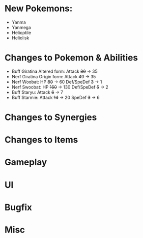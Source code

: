 # New Pokemons:

- Yanma
- Yanmega
- Helioptile
- Heliolisk

# Changes to Pokemon & Abilities
- Buff Giratina Altered form: Attack ~~30~~ → 35
- Nerf Giratina Origin form: Attack ~~40~~ → 35
- Nerf Woobat: HP ~~80~~ → 60 Def/SpeDef ~~3~~ → 1
- Nerf Swoobat: HP ~~160~~ → 130 Def/SpeDef ~~5~~ → 2
- Buff Staryu: Attack ~~6~~ → 7
- Buff Starmie: Attack ~~14~~ → 20 SpeDef ~~3~~ → 6

# Changes to Synergies

# Changes to Items

# Gameplay

# UI

# Bugfix

# Misc

